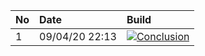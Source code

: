 | No  | Date           | Build                                                                                                                                                                                 |
| :-- | :------------- | :------------------------------------------------------------------------------------------------------------------------------------------------------------------------------------ |
| 1   | 09/04/20 22:13 | [![Conclusion](https://img.shields.io/badge/build-pass-brightgreen)](https://github.com/e2e-boilerplate/wd-es-modules-babel-jest-webdriver-manager-jest-expect/actions/runs/74918526) |
